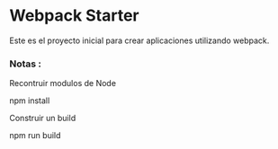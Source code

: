 # Webpack Starter

Este es el proyecto inicial para crear aplicaciones utilizando webpack.

### Notas : 

Recontruir modulos de Node

npm install

Construir un build

npm run build